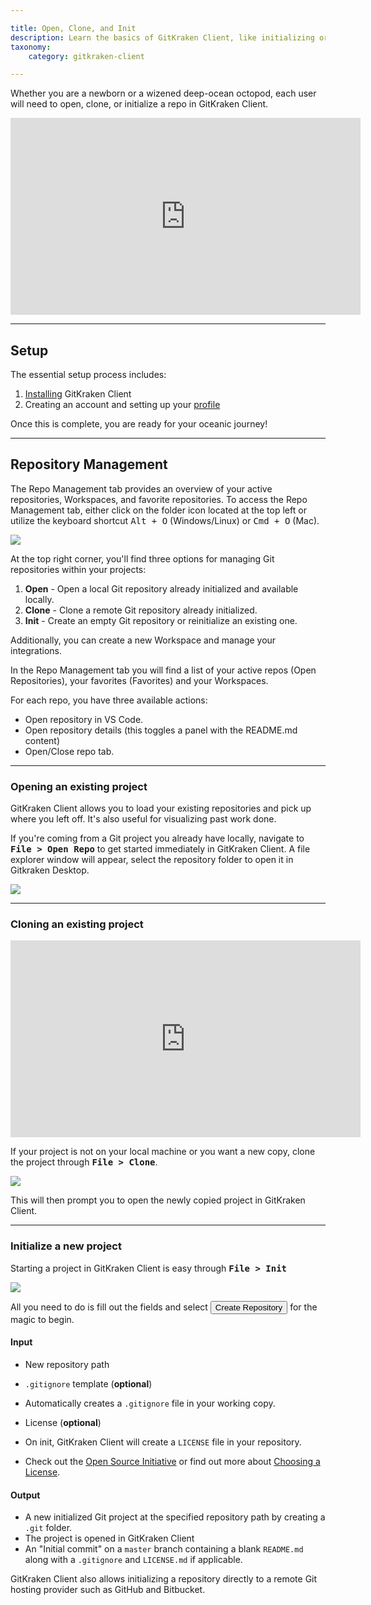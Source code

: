 ```yaml
---

title: Open, Clone, and Init
description: Learn the basics of GitKraken Client, like initializing or cloning projects!
taxonomy:
    category: gitkraken-client

---
```


Whether you are a newborn or a wizened deep-ocean octopod, each user will need to open, clone, or initialize a repo in GitKraken Client.

<div class='embed-container embed-container--16-9'>
    <iframe width='560' height='315' src='https://www.youtube.com/embed/8uxrA56VJgY?rel=0&vq=hd1080' frameborder='0' allowfullscreen></iframe>
</div>

***
## Setup
The essential setup process includes:

1. [Installing](/gitkraken-client/how-to-install) GitKraken Client
2. Creating an account and setting up your [profile](/gitkraken-client/profiles)

Once this is complete, you are ready for your oceanic journey!

***
## Repository Management

The Repo Management tab provides an overview of your active repositories, Workspaces, and favorite repositories. To access the Repo Management tab, either click on the folder icon located at the top left or utilize the keyboard shortcut <kbd>Alt + O</kbd> (Windows/Linux) or <kbd>Cmd + O</kbd> (Mac).

<img src='wp-content/uploads/gkc-repo-mngmt-tab.png' class='img-bordered img-responsive center'>

At the top right corner, you'll find three options for managing Git repositories within your projects:

1. **Open** - Open a local Git repository already initialized and available locally.
2. **Clone** - Clone a remote Git repository already initialized.
3. **Init** - Create an empty Git repository or reinitialize an existing one.

Additionally, you can create a new Workspace and manage your integrations.

In the Repo Management tab you will find a list of your active repos (Open Repositories), your favorites (Favorites) and your Workspaces.

For each repo, you have three available actions:
* Open repository in VS Code.
* Open repository details (this toggles a panel with the README.md content)
* Open/Close repo tab.


***

### Opening an existing project
GitKraken Client allows you to load your existing repositories and pick up where you left off. It's also useful for visualizing past work done.  

If you're coming from a Git project you already have locally, navigate to <kbd><strong>File > Open Repo</strong></kbd> to get started immediately in GitKraken Client. A file explorer window will appear, select the repository folder to open it in Gitkraken Desktop.

<img src='wp-content/uploads/gkc-repo-mngmt-open-repo.png' class='img-bordered img-responsive center'>

***
### Cloning an existing project

<div class='embed-container embed-container--16-9'>
    <iframe width="560" height="315" src="https://www.youtube.com/embed/OA9o09Bq5M8?ecver=1" frameborder="0" allowfullscreen></iframe>
</div>

If your project is not on your local machine or you want a new copy, clone the project through <kbd><strong>File > Clone</strong></kbd>.

<img src='/wp-content/uploads/clone-url.png' srcset='/wp-content/uploads/clone-url@2x.png 2x' class='img-bordered img-responsive center'>

This will then prompt you to open the newly copied project in GitKraken Client.

***
### Initialize a new project
Starting a project in GitKraken Client is easy through <kbd><strong>File > Init</strong></kbd>

<img src='wp-content/uploads/gkc-repo-mngmt-init-repo.png' class='img-bordered img-responsive center'>

All you need to do is fill out the fields and select <button class='button button--success button--ui button--nolink'>Create Repository</span></button> for the magic to begin.

#### Input
* New repository path
* `.gitignore` template (**optional**)
 * Automatically creates a `.gitignore` file in your working copy.

* License (**optional**)
 * On init, GitKraken Client will create a `LICENSE` file in your repository.
 * Check out the [Open Source Initiative](https://opensource.org/licenses) or find out more about [Choosing a License](http://choosealicense.com/).

#### Output
* A new initialized Git project at the specified repository path by creating a `.git` folder.
* The project is opened in GitKraken Client
* An "Initial commit" on a `master` branch containing a blank `README.md` along with a `.gitignore` and `LICENSE.md` if applicable.

 <div class='callout callout--success'>
     <p>GitKraken Client also allows initializing a repository directly to a remote Git hosting provider such as GitHub and Bitbucket.</p>
 </div>

